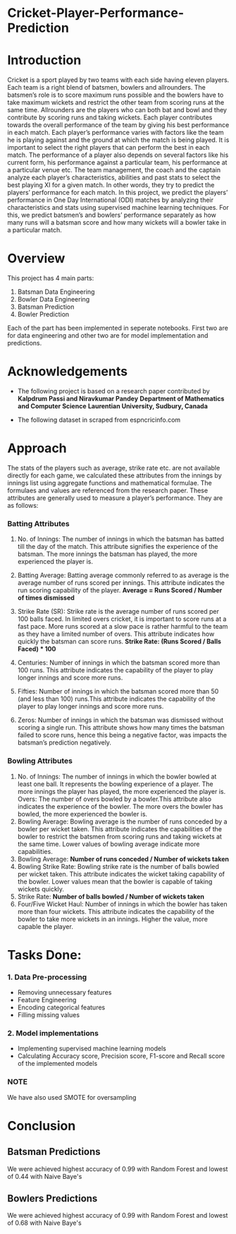 # Cricket-Player-Performance-Prediction
# Introduction
Cricket is a sport played by two teams with each side having eleven players. Each team is a right blend of batsmen, bowlers and allrounders. The batsmen’s role is to score maximum runs possible and the bowlers have to take maximum wickets and restrict the other team from scoring runs at the same time. Allrounders are the players who can both bat and bowl and they contribute by scoring runs and taking wickets. Each player contributes towards the overall performance of the team by giving his best performance in each match. Each player’s performance varies with factors like the team he is playing against and the ground at which the match is being played. It is important to select the right players that can perform the best in each match. The performance of a player also depends on several factors like his current form, his performance against a particular team, his performance at a particular venue etc. The team management, the coach and the captain analyze each player’s characteristics, abilities and past stats to select the best playing XI for a given match. In other words, they try to predict the players’ performance for each match. In this project, we predict the players’ performance in One Day International (ODI) matches by analyzing their characteristics and stats using supervised machine learning techniques. For this, we predict batsmen’s and bowlers’ performance separately as how many runs will a batsman score and how many wickets will a bowler take in a particular match.
# Overview
This project has 4 main parts:
1. Batsman Data Engineering
2. Bowler Data Engineering
3. Batsman Prediction
4. Bowler Prediction

Each of the part has been implemented in seperate notebooks. First two are for data engineering and other two are for model implementation and predictions.

# Acknowledgements
* The following project is based on a research paper contributed by **Kalpdrum Passi and Niravkumar Pandey**
**Department of Mathematics and Computer Science**
**Laurentian University, Sudbury, Canada**

* The following dataset in scraped from espncricinfo.com

# Approach
The stats of the players such as average, strike rate etc. are
not available directly for each game, we calculated these attributes from the innings by innings
list using aggregate functions and mathematical formulae. The formulaes and values are referenced from the research paper. These attributes are generally used to
measure a player’s performance. They are as follows: 
### Batting Attributes
1. No. of Innings: 
The number of innings in which the batsman has batted till the day of the match.
This attribute signifies the experience of the batsman. The more innings the batsman has played,
the more experienced the player is.

2. Batting Average: 
Batting average commonly referred to as average is the average number of runs
scored per innings. This attribute indicates the run scoring capability of the player.
**Average = Runs Scored / Number of times dismissed**

3. Strike Rate (SR): 
Strike rate is the average number of runs scored per 100 balls faced. In limited
overs cricket, it is important to score runs at a fast pace. More runs scored at a slow pace is rather
harmful to the team as they have a limited number of overs. This attribute indicates how quickly
the batsman can score runs.
**Strike Rate: (Runs Scored / Balls Faced) * 100**

4. Centuries: 
Number of innings in which the batsman scored more than 100 runs. This attribute
indicates the capability of the player to play longer innings and score more runs.

5. Fifties: 
Number of innings in which the batsman scored more than 50 (and less than 100)
runs.This attribute indicates the capability of the player to play longer innings and score more runs.

6. Zeros: 
Number of innings in which the batsman was dismissed without scoring a single run. This
attribute shows how many times the batsman failed to score runs, hence this being a negative
factor, was impacts the batsman’s prediction negatively. 


### Bowling Attributes
1. No. of Innings:
The number of innings in which the bowler bowled at least one ball. It represents
the bowling experience of a player. The more innings the player has played, the more experienced
the player is.
Overs: The number of overs bowled by a bowler.This attribute also indicates the experience
of the bowler. The more overs the bowler has bowled, the more experienced the bowler
is.
2. Bowling Average:
Bowling average is the number of runs conceded by a bowler per
wicket taken. This attribute indicates the capabilities of the bowler to restrict the batsmen
from scoring runs and taking wickets at the same time. Lower values of bowling average
indicate more capabilities.
3. Bowling Average:
**Number of runs conceded / Number of wickets taken**
4. Bowling Strike Rate:
Bowling strike rate is the number of balls bowled per wicket taken.
This attribute indicates the wicket taking capability of the bowler. Lower values mean
that the bowler is capable of taking wickets quickly.
5. Strike Rate:
**Number of balls bowled / Number of wickets taken**
6. Four/Five Wicket Haul:
Number of innings in which the bowler has taken more than four
wickets. This attribute indicates the capability of the bowler to take more wickets in an
innings. Higher the value, more capable the player. 

# Tasks Done:
### 1. Data Pre-processing
* Removing unnecessary features
* Feature Engineering
* Encoding categorical features
* Filling missing values

### 2. Model implementations
* Implementing supervised machine learning models
* Calculating Accuracy score, Precision score, F1-score and Recall score of the implemented models

### NOTE
We have also used SMOTE for oversampling

# Conclusion
## Batsman Predictions
We were achieved highest accuracy of 0.99 with Random Forest and lowest of 0.44 with Naive Baye's 

## Bowlers Predictions
We were achieved highest accuracy of 0.99 with Random Forest and lowest of 0.68 with Naive Baye's
